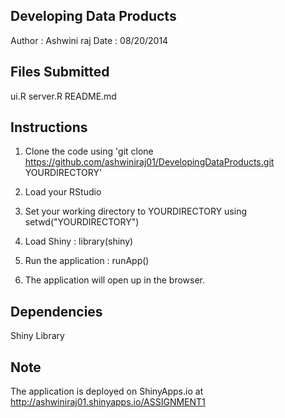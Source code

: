 Developing Data Products
------------------------

Author : Ashwini raj
Date   : 08/20/2014

Files Submitted
---------------

ui.R
server.R
README.md

Instructions
-------------

1) Clone the code using 'git clone https://github.com/ashwiniraj01/DevelopingDataProducts.git YOURDIRECTORY'

2) Load your RStudio

3) Set your working directory to YOURDIRECTORY using setwd("YOURDIRECTORY")

4) Load Shiny : library(shiny)

5) Run the application : runApp()

6) The application will open up in the browser. 

Dependencies
-------------

Shiny Library

Note
----

The application is deployed on ShinyApps.io at http://ashwiniraj01.shinyapps.io/ASSIGNMENT1